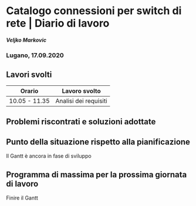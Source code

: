 # Catalogo connessioni per switch di rete | Diario di lavoro
##### Veljko Markovic
### Lugano, 17.09.2020

## Lavori svolti


|Orario        |Lavoro svolto                 |
|--------------|------------------------------|
|10.05 - 11.35   |Analisi dei requisiti        |

##  Problemi riscontrati e soluzioni adottate


##  Punto della situazione rispetto alla pianificazione
Il Gantt è ancora in fase di sviluppo

## Programma di massima per la prossima giornata di lavoro
Finire il Gantt
